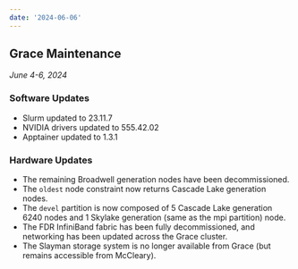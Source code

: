 ```yaml
---
date: '2024-06-06'
---
```


## Grace Maintenance
_June 4-6, 2024_

### Software Updates

- Slurm updated to 23.11.7
- NVIDIA drivers updated to 555.42.02
- Apptainer updated to 1.3.1

### Hardware Updates

- The remaining Broadwell generation nodes have been decommissioned.
- The `oldest` node constraint now returns Cascade Lake generation nodes.
- The `devel` partition is now composed of 5 Cascade Lake generation 6240 nodes and 1 Skylake generation (same as the mpi partition) node.
- The FDR InfiniBand fabric has been fully decommissioned, and networking has been updated across the Grace cluster.
- The Slayman storage system is no longer available from Grace (but remains accessible from McCleary).
